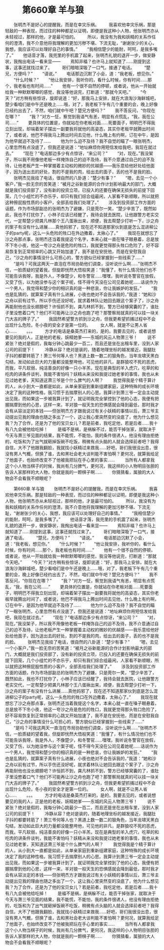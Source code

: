 # 　　第660章 羊与狼
　　张明杰不是好心的提醒我，而是在幸灾乐祸。
　　我喜欢他幸灾乐祸，那是轻敌的一种表现，而过往的种种都足以证明，即便是我这种小人物，他张明杰亦从未轻视过，那样的他，才是最可怕的。
　　所以，我没有为我和妖精的关系作任何的澄清，我不介意他将我理解的更加污秽不堪、下流无耻，“谢谢张少的关心，我想，我应该可以处理好自己的事情。”
　　“我相信楚少的能耐，呵呵，是我多嘴了。”
　　他话音才落，我兜里的手机震了起来，张明杰礼貌的退开一步，做安静状，我掏出电话一看来显——
　　焉知非福？也许马上就知道了……刚提到这事，这事还就找过来了。
　　哥们暗暗深吸了一口气，接通了电话。
　　“楚兄，方便吗？”
　　“请说。”
　　电话那边沉默了小会，道：“我老板，想见你。”
　　“什么时候？”
　　“他让我安排，我听你的，看什么时候，你有时间……那个，我老板也有时间……”
　　他有一个很不自然的停顿，或者说，他从一开始就给我一种默默唧唧的感觉，我没等他说完，打断道：“那就今天吧。”
　　“今天？”对方稍有些惊讶，旋即说道：“好，那我马上安排，就在大浪淘沙海鲜城吧，楚少看咱们是中午还是晚上……哦，对了，我老板下午有几个重要的会，晚上好像已经约出去了，不然，咱们就中午吧？楚兄方便吗？”
　　我不答反问，“你现在在哪？”
　　“我？”对方一怔，察觉到我语气有恙，明显有点慌乱，“我，我在公司……”
　　更具体的位置是，你就站在你老板对面……死要面子，明明巴不得我立刻出现，却端着架子摆出一副要我将就他的高姿态，其实你老板早就腾出时间了，或者说，他巴不得我马上腾出时间去见他，什么晚上有约啊，订在中午，是因为他早就迫不及待了……
　　他为什么迫不及待？我不自觉的瞄了一眼张明杰，心里忽然有点没底了，但我还是说道：“地址麻烦你用短信发给我吧，我现在就过去。”
　　“现在？”电话那边多少有点惊讶，“来公司？”
　　“对，现在。”我没架子，所以我不用像他老板一样掩饰自己的迫不及待，我不介意通过自己的迫不及待，让他老板产生一种掌握着主动权的微妙的优越感——我乐意给他好处给他面子，因为送出去的好处，割的不是我的肉，给出去的面子，丢的也不是我的脸。
　　张明杰见我挂了电话，很自然的八卦道：“楚少有事？”
　　“嗯，去见一个小客户，”我一脸无奈的苦笑道：“被月之谷新能源的合作计划影响最大的部门，大概就是我们投资部了，没有新的投资立项，已投入的还要在确保无损失的前提下回笼，几个小组忙的不亦乐乎，却只有我们综合组最闲，人家看不新顺眼，所以就把这种擦屁股性质的小客户，全部丢给我们处理了。”
　　涉及到投资部工作方面的话题，作为市场部副总的张明杰为了避嫌，只是莞尔一笑，“楚少辛苦了，既然如此，我也不打扰你了，小林子应该已经醒了，我待会就去医院，让他跟警方老实交代，一定帮楚少把龚凡林那个王八蛋揪出来，顺便，我去帮楚少打听一下，沙之舟的案子有没有什么进展……真他妈邪了，现在还不知道那家伙到底是怎么混进柳公子的party呢，这么一头危险的牲口在外边撒着，太揪心了。”
　　我现在就想忘了沙之舟那点事，张明杰还当着我提这个名字，本来心就一直在嗓子眼悬着，总是放不下冬小夜，他这一夸沙之舟是危险的牲口，我就更觉得那头牲口危险了，好不容易恢复到正常频率的心跳又开始加速了，我不是在安抚他，而是在安慰我自己，“沙之舟的事情没什么可担心的，警方貌似已经掌握到一些线索了……”
　　“是吗？可我这两天一直泡在市局协助他们调查，没听说什么啊……”张明杰不信，一脸质疑的望着我，但旋即恍然大悟般笑道：“我懂了，有什么情况他们也不可能告诉我呀，我是外人，不像楚少，和冬警官……嘿嘿，我听说冬警官在放假，又受了伤，以为她没参与这个案子呢，怪不得今天没在公司见着她呢……话说作为一个男人，我觉得和楚少你的相识真的是一种悲哀，你让我嫉妒的发狂。”
　　“我也是乱猜的，就算案子真有什么进展，小夜也绝对不会告诉我的，”我道：“她和沙之舟以前有过节，所以手伤还没好呢，就求着林队让她回去跟这个案子了，沙之舟再能耐他也没长翅膀吧？许恒抓不到，龚凡林抓不到，警方已经够窝囊的了，谁肚子里没憋着口气？他们不可能再让沙之舟也跑了吧？那警察局就真的可以挂一块关门大吉的牌子了。”
　　我固然希望警方抓到沙之舟，但我更希望抓捕过程中不会出现什么危险，冬小夜的安全才是第一位的。
　　女人啊，就是不让男人省心……
　　。。。
　　方才的电话是桑英杰打来的，是的，我要去见的，或者说想要见的我的人，正是他的老板，妖精她爹——东城的风云人物萧三爷！
　　说不紧张？绝对是假的，我每分钟心跳最少一百二，而且还是坐在出租车里，没到人家公司的前提下！
　　冷静从容？绝对是装的，随着地理坐标的越发接近，我腿肚子抖的都要转筋了！萧三爷何等人也？黑道上数一数二的狠角色，当年龙啸天黑白勾结，发动如此巨大的力量都没能整垮他，可见他的非凡，是群狼咬不死的恶虎，而我，平凡软弱，纯洁善良的好像一只小羊羔，现在是典型的羊入虎穴，吃草的和吃肉的讲条件谈判，我能不害怕吗？妖精从来没和我提过她老爹的事情，我也从未见过她老爹，天知道这萧三爷是个什么脾气的人啊？
　　我觉得我是个精于算计的人，从小到大一直都是如此，从单亲家庭到重新组建家庭，这种特殊的成长环境决定了我的这种性格，我习惯于去揣摩别人的心思。我算计到萧三爷一定会主动提出见我，而如果这一步被我算计到了，就证明我完全掌控到了他的心态，我便有把握揣摩到他的心思，这样一来，羊对狼一般天生的恐惧感就会降到最低，那时我才会有从容淡定的本钱——但张明杰方才跟我说过有关小妖精的事情以后，萧三爷主动提出见我的理由也随之多出了一个，这让我心里突然变的没底了，他为什么想见我？为了合作，还是为了他的宝贝女儿？若是前者，我吃定他，若是后者……我十有八九会被他给吃掉！
　　是福不是祸，是祸躲不过，能否干掉张家，就取决于今天与萧三爷见面的结果，我不能慌，不能怕，我的条件很诱人，他没有理由拒绝的，吃饭和为了出气就砸掉饭碗不吃饭，稍微有点头脑的人就会选择前者吧？我得自信，大不了他跟我翻脸，我就找小妖精过来救我……好吧，哥们我很没出息，很没有男人气概，但换了谁，去和黑社会老大谈判能不害怕啊？更何况，就算我给足了他面子，也始终改变不了他被我把玩在手心里的事实……
　　当所有人都拿我这个小人物当棋子的时候，我尚有几分脾气，更何况，我这样的小人物明目张胆的告诉人家那样的大人物，你就是我的一颗棋子啊……
　　你猜猜看，属狼的大人物会不会看我不顺眼呢？

　　第660章 羊与狼
　　张明杰不是好心的提醒我，而是在幸灾乐祸。
　　我喜欢他幸灾乐祸，那是轻敌的一种表现，而过往的种种都足以证明，即便是我这种小人物，他张明杰亦从未轻视过，那样的他，才是最可怕的。
　　所以，我没有为我和妖精的关系作任何的澄清，我不介意他将我理解的更加污秽不堪、下流无耻，“谢谢张少的关心，我想，我应该可以处理好自己的事情。”
　　“我相信楚少的能耐，呵呵，是我多嘴了。”
　　他话音才落，我兜里的手机震了起来，张明杰礼貌的退开一步，做安静状，我掏出电话一看来显——
　　焉知非福？也许马上就知道了……刚提到这事，这事还就找过来了。
　　哥们暗暗深吸了一口气，接通了电话。
　　“楚兄，方便吗？”
　　“请说。”
　　电话那边沉默了小会，道：“我老板，想见你。”
　　“什么时候？”
　　“他让我安排，我听你的，看什么时候，你有时间……那个，我老板也有时间……”
　　他有一个很不自然的停顿，或者说，他从一开始就给我一种默默唧唧的感觉，我没等他说完，打断道：“那就今天吧。”
　　“今天？”对方稍有些惊讶，旋即说道：“好，那我马上安排，就在大浪淘沙海鲜城吧，楚少看咱们是中午还是晚上……哦，对了，我老板下午有几个重要的会，晚上好像已经约出去了，不然，咱们就中午吧？楚兄方便吗？”
　　我不答反问，“你现在在哪？”
　　“我？”对方一怔，察觉到我语气有恙，明显有点慌乱，“我，我在公司……”
　　更具体的位置是，你就站在你老板对面……死要面子，明明巴不得我立刻出现，却端着架子摆出一副要我将就他的高姿态，其实你老板早就腾出时间了，或者说，他巴不得我马上腾出时间去见他，什么晚上有约啊，订在中午，是因为他早就迫不及待了……
　　他为什么迫不及待？我不自觉的瞄了一眼张明杰，心里忽然有点没底了，但我还是说道：“地址麻烦你用短信发给我吧，我现在就过去。”
　　“现在？”电话那边多少有点惊讶，“来公司？”
　　“对，现在。”我没架子，所以我不用像他老板一样掩饰自己的迫不及待，我不介意通过自己的迫不及待，让他老板产生一种掌握着主动权的微妙的优越感——我乐意给他好处给他面子，因为送出去的好处，割的不是我的肉，给出去的面子，丢的也不是我的脸。
　　张明杰见我挂了电话，很自然的八卦道：“楚少有事？”
　　“嗯，去见一个小客户，”我一脸无奈的苦笑道：“被月之谷新能源的合作计划影响最大的部门，大概就是我们投资部了，没有新的投资立项，已投入的还要在确保无损失的前提下回笼，几个小组忙的不亦乐乎，却只有我们综合组最闲，人家看不新顺眼，所以就把这种擦屁股性质的小客户，全部丢给我们处理了。”
　　涉及到投资部工作方面的话题，作为市场部副总的张明杰为了避嫌，只是莞尔一笑，“楚少辛苦了，既然如此，我也不打扰你了，小林子应该已经醒了，我待会就去医院，让他跟警方老实交代，一定帮楚少把龚凡林那个王八蛋揪出来，顺便，我去帮楚少打听一下，沙之舟的案子有没有什么进展……真他妈邪了，现在还不知道那家伙到底是怎么混进柳公子的party呢，这么一头危险的牲口在外边撒着，太揪心了。”
　　我现在就想忘了沙之舟那点事，张明杰还当着我提这个名字，本来心就一直在嗓子眼悬着，总是放不下冬小夜，他这一夸沙之舟是危险的牲口，我就更觉得那头牲口危险了，好不容易恢复到正常频率的心跳又开始加速了，我不是在安抚他，而是在安慰我自己，“沙之舟的事情没什么可担心的，警方貌似已经掌握到一些线索了……”
　　“是吗？可我这两天一直泡在市局协助他们调查，没听说什么啊……”张明杰不信，一脸质疑的望着我，但旋即恍然大悟般笑道：“我懂了，有什么情况他们也不可能告诉我呀，我是外人，不像楚少，和冬警官……嘿嘿，我听说冬警官在放假，又受了伤，以为她没参与这个案子呢，怪不得今天没在公司见着她呢……话说作为一个男人，我觉得和楚少你的相识真的是一种悲哀，你让我嫉妒的发狂。”
　　“我也是乱猜的，就算案子真有什么进展，小夜也绝对不会告诉我的，”我道：“她和沙之舟以前有过节，所以手伤还没好呢，就求着林队让她回去跟这个案子了，沙之舟再能耐他也没长翅膀吧？许恒抓不到，龚凡林抓不到，警方已经够窝囊的了，谁肚子里没憋着口气？他们不可能再让沙之舟也跑了吧？那警察局就真的可以挂一块关门大吉的牌子了。”
　　我固然希望警方抓到沙之舟，但我更希望抓捕过程中不会出现什么危险，冬小夜的安全才是第一位的。
　　女人啊，就是不让男人省心……
　　。。。
　　方才的电话是桑英杰打来的，是的，我要去见的，或者说想要见的我的人，正是他的老板，妖精她爹——东城的风云人物萧三爷！
　　说不紧张？绝对是假的，我每分钟心跳最少一百二，而且还是坐在出租车里，没到人家公司的前提下！
　　冷静从容？绝对是装的，随着地理坐标的越发接近，我腿肚子抖的都要转筋了！萧三爷何等人也？黑道上数一数二的狠角色，当年龙啸天黑白勾结，发动如此巨大的力量都没能整垮他，可见他的非凡，是群狼咬不死的恶虎，而我，平凡软弱，纯洁善良的好像一只小羊羔，现在是典型的羊入虎穴，吃草的和吃肉的讲条件谈判，我能不害怕吗？妖精从来没和我提过她老爹的事情，我也从未见过她老爹，天知道这萧三爷是个什么脾气的人啊？
　　我觉得我是个精于算计的人，从小到大一直都是如此，从单亲家庭到重新组建家庭，这种特殊的成长环境决定了我的这种性格，我习惯于去揣摩别人的心思。我算计到萧三爷一定会主动提出见我，而如果这一步被我算计到了，就证明我完全掌控到了他的心态，我便有把握揣摩到他的心思，这样一来，羊对狼一般天生的恐惧感就会降到最低，那时我才会有从容淡定的本钱——但张明杰方才跟我说过有关小妖精的事情以后，萧三爷主动提出见我的理由也随之多出了一个，这让我心里突然变的没底了，他为什么想见我？为了合作，还是为了他的宝贝女儿？若是前者，我吃定他，若是后者……我十有八九会被他给吃掉！
　　是福不是祸，是祸躲不过，能否干掉张家，就取决于今天与萧三爷见面的结果，我不能慌，不能怕，我的条件很诱人，他没有理由拒绝的，吃饭和为了出气就砸掉饭碗不吃饭，稍微有点头脑的人就会选择前者吧？我得自信，大不了他跟我翻脸，我就找小妖精过来救我……好吧，哥们我很没出息，很没有男人气概，但换了谁，去和黑社会老大谈判能不害怕啊？更何况，就算我给足了他面子，也始终改变不了他被我把玩在手心里的事实……
　　当所有人都拿我这个小人物当棋子的时候，我尚有几分脾气，更何况，我这样的小人物明目张胆的告诉人家那样的大人物，你就是我的一颗棋子啊……
　　你猜猜看，属狼的大人物会不会看我不顺眼呢？
